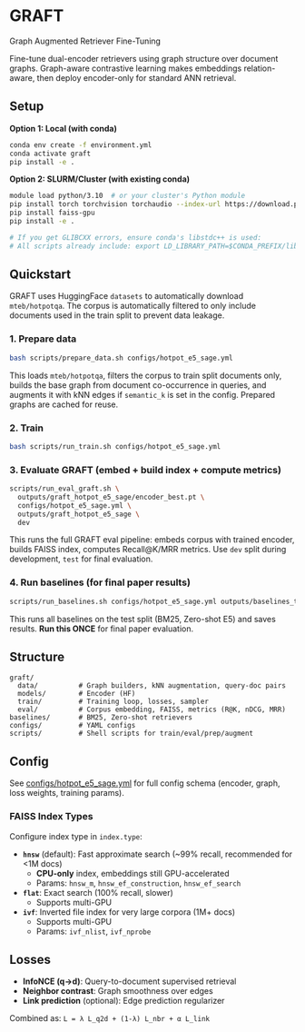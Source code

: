 # GRAFT
Graph Augmented Retriever Fine-Tuning

Fine-tune dual-encoder retrievers using graph structure over document graphs. Graph-aware contrastive learning makes embeddings relation-aware, then deploy encoder-only for standard ANN retrieval.

## Setup

**Option 1: Local (with conda)**
```bash
conda env create -f environment.yml
conda activate graft
pip install -e .
```

**Option 2: SLURM/Cluster (with existing conda)**
```bash
module load python/3.10  # or your cluster's Python module
pip install torch torchvision torchaudio --index-url https://download.pytorch.org/whl/cu121
pip install faiss-gpu
pip install -e .

# If you get GLIBCXX errors, ensure conda's libstdc++ is used:
# All scripts already include: export LD_LIBRARY_PATH=$CONDA_PREFIX/lib:$LD_LIBRARY_PATH
```

## Quickstart

GRAFT uses HuggingFace `datasets` to automatically download `mteb/hotpotqa`. The corpus is automatically filtered to only include documents used in the train split to prevent data leakage.

### 1. Prepare data
```bash
bash scripts/prepare_data.sh configs/hotpot_e5_sage.yml
```

This loads `mteb/hotpotqa`, filters the corpus to train split documents only, builds the base graph from document co-occurrence in queries, and augments it with kNN edges if `semantic_k` is set in the config. Prepared graphs are cached for reuse.

### 2. Train
```bash
bash scripts/run_train.sh configs/hotpot_e5_sage.yml
```

### 3. Evaluate GRAFT (embed + build index + compute metrics)
```bash
scripts/run_eval_graft.sh \
  outputs/graft_hotpot_e5_sage/encoder_best.pt \
  configs/hotpot_e5_sage.yml \
  outputs/graft_hotpot_e5_sage \
  dev
```

This runs the full GRAFT eval pipeline: embeds corpus with trained encoder, builds FAISS index, computes Recall@K/MRR metrics. Use `dev` split during development, `test` for final evaluation.

### 4. Run baselines (for final paper results)
```bash
scripts/run_baselines.sh configs/hotpot_e5_sage.yml outputs/baselines_test test
```

This runs all baselines on the test split (BM25, Zero-shot E5) and saves results. **Run this ONCE** for final paper evaluation.

## Structure

```
graft/
  data/          # Graph builders, kNN augmentation, query-doc pairs
  models/        # Encoder (HF)
  train/         # Training loop, losses, sampler
  eval/          # Corpus embedding, FAISS, metrics (R@K, nDCG, MRR)
baselines/       # BM25, Zero-shot retrievers
configs/         # YAML configs
scripts/         # Shell scripts for train/eval/prep/augment
```

## Config

See [configs/hotpot_e5_sage.yml](configs/hotpot_e5_sage.yml) for full config schema (encoder, graph, loss weights, training params).

### FAISS Index Types

Configure index type in `index.type`:
- **`hnsw`** (default): Fast approximate search (~99% recall, recommended for <1M docs)
  - **CPU-only** index, embeddings still GPU-accelerated
  - Params: `hnsw_m`, `hnsw_ef_construction`, `hnsw_ef_search`
- **`flat`**: Exact search (100% recall, slower)
  - Supports multi-GPU
- **`ivf`**: Inverted file index for very large corpora (1M+ docs)
  - Supports multi-GPU
  - Params: `ivf_nlist`, `ivf_nprobe`

## Losses

- **InfoNCE (q→d)**: Query-to-document supervised retrieval
- **Neighbor contrast**: Graph smoothness over edges
- **Link prediction** (optional): Edge prediction regularizer

Combined as: `L = λ L_q2d + (1-λ) L_nbr + α L_link`
